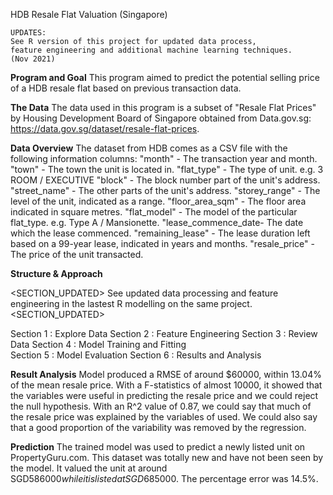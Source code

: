 HDB Resale Flat Valuation (Singapore)


	UPDATES: 
	See R version of this project for updated data process, 
	feature engineering and additional machine learning techniques. 
	(Nov 2021)


**Program and Goal**
This program aimed to predict the potential selling price of a HDB resale flat based on previous transaction data. 


**The Data**
The data used in this program is a subset of "Resale Flat Prices" by Housing Development Board of Singapore obtained from Data.gov.sg: https://data.gov.sg/dataset/resale-flat-prices.


**Data Overview**
The dataset from HDB comes as a CSV file with the following information columns:
	"month" 	        - The transaction year and month.
	"town" 		        - The town the unit is located in.
	"flat_type" 	    - The type of unit. e.g. 3 ROOM / EXECUTIVE
	"block"		        - The block number part of the unit's address.
	"street_name"   	- The other parts of the unit's address.
	"storey_range"	    - The level of the unit, indicated as a range.
	"floor_area_sqm"    - The floor area indicated in square metres.
	"flat_model"	    - The model of the particular flat_type. e.g. Type A / Mansionette.
	"lease_commence_date- The date which the lease commenced.
	"remaining_lease"	- The lease duration left based on a 99-year lease, indicated in years and months.
	"resale_price"	    - The price of the unit transacted.

**Structure & Approach**

<SECTION_UPDATED> See updated data processing and feature engineering in the lastest R modelling on the same project. <SECTION_UPDATED>  

Section 1 : Explore Data 
Section 2 : Feature Engineering
Section 3 : Review Data
Section 4 : Model Training and Fitting  
Section 5 : Model Evaluation
Section 6 : Results and Analysis
 

**Result Analysis**
Model produced a RMSE of around $60000, within 13.04% of the mean resale price. With a F-statistics of almost 10000, it showed that the variables were useful in predicting the resale price and we could reject the null hypothesis. With an R^2 value of 0.87, we could say that much of the resale price was explained by the variables of used. We could also say that a good proportion of the variability was removed by the regression.


**Prediction**
The trained model was used to predict a newly listed unit on PropertyGuru.com. This dataset was totally new and have not been seen by the model. It valued the unit at around SGD$586000 while it is listed at SGD$685000. The percentage error was 14.5%.  


